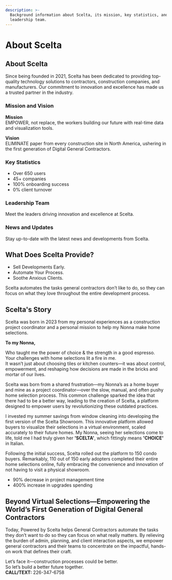 ```yaml
---
description: >-
  Background information about Scelta, its mission, key statistics, and the
  leadership team.
---
```


# About Scelta

## About Scelta

Since being founded in 2021, Scelta has been dedicated to providing top-quality technology solutions to contractors, construction companies, and manufacturers. Our commitment to innovation and excellence has made us a trusted partner in the industry.

### Mission and Vision

**Mission**\
EMPOWER, not replace, the workers building our future with real-time data and visualization tools.

**Vision**\
ELIMINATE paper from every construction site in North America, ushering in the first generation of Digital General Contractors.

### Key Statistics

* Over 650 users
* 45+ companies
* 100% onboarding success
* 0% client turnover

### Leadership Team

Meet the leaders driving innovation and excellence at Scelta.

### News and Updates

Stay up-to-date with the latest news and developments from Scelta.

## What Does Scelta Provide?

* Sell Developments Early.
* Automate Your Process.
* Soothe Anxious Clients.

Scelta automates the tasks general contractors don’t like to do, so they can focus on what they love throughout the entire development process.

## Scelta's Story

Scelta was born in 2023 from my personal experiences as a construction project coordinator and a personal mission to help my Nonna make home selections.

**To my Nonna,**

Who taught me the power of choice & the strength in a good espresso.\
Your challenges with home selections lit a fire in me.\
It wasn’t just about choosing tiles or kitchen counters—it was about control, empowerment, and reshaping how decisions are made in the bricks and mortar of our lives.

Scelta was born from a shared frustration—my Nonna’s as a home buyer and mine as a project coordinator—over the slow, manual, and often pushy home selection process. This common challenge sparked the idea that there had to be a better way, leading to the creation of Scelta, a platform designed to empower users by revolutionizing these outdated practices.

I invested my summer savings from window cleaning into developing the first version of the Scelta Showroom. This innovative platform allowed buyers to visualize their selections in a virtual environment, scaled accurately to their future homes. My Nonna, seeing her selections come to life, told me I had truly given her **'SCELTA'**, which fittingly means **'CHOICE'** in Italian.

Following the initial success, Scelta rolled out the platform to 150 condo buyers. Remarkably, 110 out of 150 early adopters completed their entire home selections online, fully embracing the convenience and innovation of not having to visit a physical showroom.

* 90% decrease in project management time
* 400% increase in upgrades spending

## Beyond Virtual Selections—Empowering the World’s First Generation of Digital General Contractors

Today, Powered by Scelta helps General Contractors automate the tasks they don’t want to do so they can focus on what really matters. By relieving the burden of admin, planning, and client interaction aspects, we empower general contractors and their teams to concentrate on the impactful, hands-on work that defines their craft.

Let’s face it—construction processes could be better.\
So let’s build a better future together.\
**CALL/TEXT:** 226-347-6758
